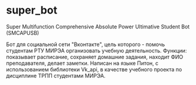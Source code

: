 # super_bot

Super Multifunction Comprehensive Absolute Power Ultimative Student Bot (SMCAPUSB)

Бот для социальной сети "Вконтакте", цель которого - помочь студентам РТУ МИРЭА организовать учебную деятельность.
Функции: показывает расписание, сохраняет домашние задания, находит ФИО преподавателя, делает заметки.
Написан на языке Питон, с использованием библиотеки Vk_api, в качестве учебного проекта по дисциплине ТРПП студентами МИРЭА.
